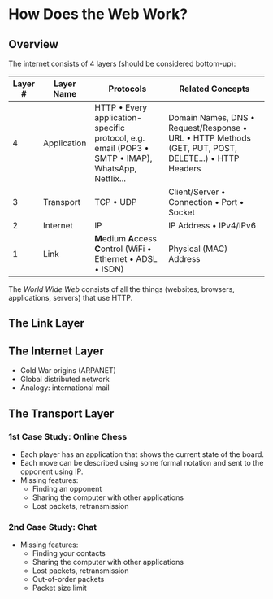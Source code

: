 # How Does the Web Work?

## Overview

The internet consists of 4 layers (should be considered bottom-up):

| Layer # | Layer Name | Protocols | Related Concepts |
|---------|------------|-----------|------------------|
| 4 | Application | HTTP &bull; Every application-specific protocol, e.g. email (POP3 &bull; SMTP &bull; IMAP), WhatsApp, Netflix... | Domain Names, DNS &bull; Request/Response &bull; URL &bull; HTTP Methods (GET, PUT, POST, DELETE...) &bull; HTTP Headers
| 3 | Transport | TCP &bull; UDP | Client/Server &bull; Connection &bull; Port &bull; Socket
| 2 | Internet   | IP | IP Address &bull; IPv4/IPv6
| 1 | Link      | **M**edium **A**ccess **C**ontrol (WiFi &bull; Ethernet &bull; ADSL &bull; ISDN) | Physical (MAC) Address

The *World Wide Web* consists of all the things (websites, browsers, applications, servers) that use HTTP.

## The Link Layer

## The Internet Layer
- Cold War origins (ARPANET)
- Global distributed network
- Analogy: international mail

## The Transport Layer

### 1st Case Study: Online Chess
- Each player has an application that shows the current state of the board.
- Each move can be described using some formal notation and sent to the opponent using IP.
- Missing features:
    - Finding an opponent
    - Sharing the computer with other applications
    - Lost packets, retransmission

### 2nd Case Study: Chat
- Missing features:
    - Finding your contacts
    - Sharing the computer with other applications
    - Lost packets, retransmission
    - Out-of-order packets
    - Packet size limit

